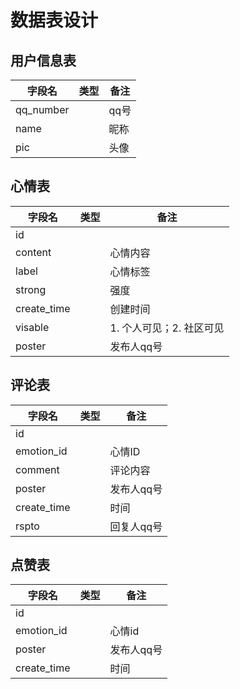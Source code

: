 # 数据表设计

## 用户信息表

| 字段名    | 类型 | 备注 |
| --------- | ---- | ---- |
| qq_number |      | qq号 |
| name      |      | 昵称 |
| pic       |      | 头像 |

## 心情表

| 字段名      | 类型 | 备注                     |
| ----------- | ---- | ------------------------ |
| id          |      |                          |
| content     |      | 心情内容                 |
| label       |      | 心情标签                 |
| strong      |      | 强度                     |
| create_time |      | 创建时间                 |
| visable     |      | 1. 个人可见；2. 社区可见 |
| poster      |      | 发布人qq号               |





## 评论表 

| 字段名      | 类型 | 备注       |
| ----------- | ---- | ---------- |
| id          |      |            |
| emotion_id  |      | 心情ID     |
| comment     |      | 评论内容   |
| poster      |      | 发布人qq号 |
| create_time |      | 时间       |
| rspto       |      | 回复人qq号 |

## 点赞表

| 字段名      | 类型 | 备注       |
| ----------- | ---- | ---------- |
| id          |      |            |
| emotion_id  |      | 心情id     |
| poster      |      | 发布人qq号 |
| create_time |      | 时间       |